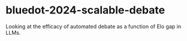 # bluedot-2024-scalable-debate
Looking at the efficacy of automated debate as a function of Elo gap in LLMs.
